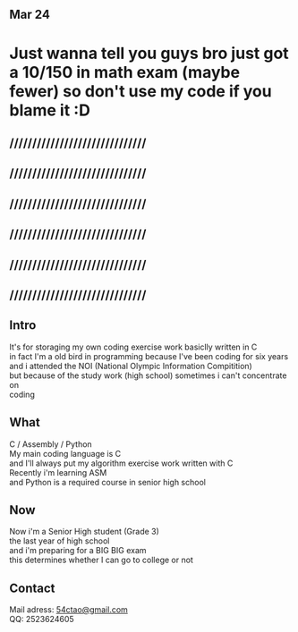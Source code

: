 ## Mar 24 
<h1>
Just wanna tell you guys bro just got a 10/150 in  
math exam (maybe fewer) so don't use my code if you blame it  
:D  
</h1>

## //////////////////////////////
## //////////////////////////////
## //////////////////////////////
## //////////////////////////////
## //////////////////////////////
## //////////////////////////////

## Intro
It's for storaging my own coding exercise work basiclly written in C  
in fact I'm a old bird in programming because I've been coding for six years  
and i attended the NOI (National Olympic Information Compitition)  
but because of the study work (high school) sometimes i can't concentrate on  
coding  
  
## What
C / Assembly / Python  
My main coding language is C  
and I'll always put my algorithm exercise work written with C  
Recently i'm learning ASM  
and Python is a required course in senior high school  
  
## Now
Now i'm a Senior High student (Grade 3)  
the last year of high school  
and i'm preparing for a BIG BIG exam  
this determines whether I can go to college or not  
  
## Contact
Mail adress: 54ctao@gmail.com  
QQ: 2523624605  
